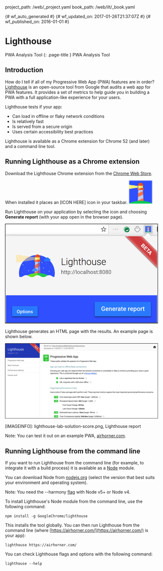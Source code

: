 project_path: /web/_project.yaml
book_path: /web/ilt/_book.yaml

{# wf_auto_generated #}
{# wf_updated_on: 2017-01-26T21:37:07Z #}
{# wf_published_on: 2016-01-01 #}


# Lighthouse
 PWA Analysis Tool {: .page-title }
 PWA Analysis Tool




<div id="introduction"></div>


## Introduction




How do I tell if all of my Progressive Web App (PWA) features are in order?  [Lighthouse](https://github.com/GoogleChrome/lighthouse) is an open-source tool from Google that audits a web app for PWA features. It provides a set of metrics to help guide you in building a PWA with a full application-like experience for your users. 

Lighthouse tests if your app:

* Can load in offline or flaky network conditions
* Is relatively fast
* Is served from a secure origin
* Uses certain accessibility best practices

Lighthouse is available as a Chrome extension for Chrome 52 (and later) and a command line tool. 

<div id="extension"></div>


## Running Lighthouse as a Chrome extension




Download the Lighthouse Chrome extension from the  [Chrome Web Store](http://chrome.google.com/webstore/detail/lighthouse/blipmdconlkpinefehnmjammfjpmpbjk). 

When installed it places an [ICON HERE] icon in your taskbar. ![Lighthouse Icon ](img/91e97511ef44e440.png)

Run Lighthouse on your application by selecting the icon and choosing __Generate report__ (with your app open in the browser page).

![Lighthouse extension showing generate report button](img/92c3177801055abb.png)

Lighthouse generates an HTML page with the results. An example page is shown below. 

![76f48671607bf2b2.png](img/76f48671607bf2b2.png)

[IMAGEINFO]: lighthouse-lab-solution-score.png, Lighthouse report



Note: You can test it out on an example PWA, <a href="https://www.airhorner.com/">airhorner.com</a>.



<div id="commandline"></div>


## Running Lighthouse from the command line




If you want to run Lighthouse from the command line (for example, to integrate it with a build process) it is available as a  [Node](https://nodejs.org/en/) module. 

You can download Node from  [nodejs.org](https://nodejs.org/en/) (select the version that best suits your environment and operating system). 



Note: You need the --harmony <a href="http://stackoverflow.com/questions/13351965/what-does-node-harmony-do">flag</a> with Node v5+ or Node v4.



To install Lighthouse's Node module from the command line, use the following command:

    npm install -g GoogleChrome/lighthouse

This installs the tool globally. You can then run Lighthouse from the command line (where  [https://airhorner.com/](https://airhorner.com/) is your app):

    lighthouse https://airhorner.com/


You can check Lighthouse flags and options with the following command:

    lighthouse --help


